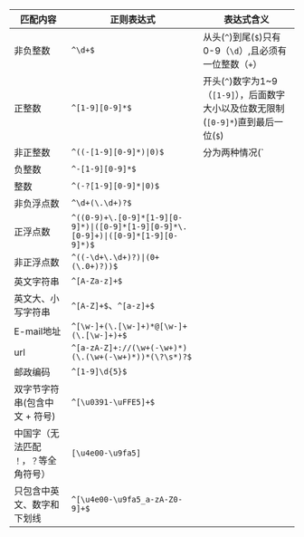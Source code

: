 |匹配内容|正则表达式|表达式含义|
|--|--|--|
|非负整数|`^\d+$`|从头(`^`)到尾(`$`)只有0-9（`\d`）,且必须有一位整数（`+`）|
|正整数|`^[1-9][0-9]*$`|开头(`^`)数字为1~9（`[1-9]`），后面数字大小以及位数无限制(`[0-9]*`)直到最后一位(`$`)|
|非正整数|`^((-[1-9][0-9]*)\|0)$`|分为两种情况(`|`): 第一种负号开头（`-`），首位1-9(`[1-9]`),后面数字大小以及位数无限制(`[0-9]*`)；第二种单独一个0|
|负整数|`^-[1-9][0-9]*$`|
|整数|`^(-?[1-9][0-9]*\|0)$`|
|非负浮点数|`^\d+(\.\d+)?$`|
|正浮点数|`^((0-9)+\.[0-9]*[1-9][0-9]*)\|([0-9]*[1-9][0-9]*\.[0-9]+)\|([0-9]*[1-9][0-9]*)$`|
|非正浮点数|`^((-\d+\.\d+)?)\|(0+(\.0+)?))$`|
|英文字符串|`^[A-Za-z]+$`|
|英文大、小写字符串|`^[A-Z]+$`、`^[a-z]+$`|
|E-mail地址|`^[\w-]+(\.[\w-]+)*@[\w-]+(\.[\w-]+)+$`|
|url|`^[a-zA-Z]+://(\w+(-\w+)*)(\.(\w+(-\w+)*))*(\?\s*)?$`|
|邮政编码|`^[1-9]\d{5}$`|
|双字节字符串(包含中文 + 符号)|`^[\u0391-\uFFE5]+$`|
|中国字（无法匹配 `！`，`？`等全角符号）|`[\u4e00-\u9fa5]`|
|只包含中英文、数字和下划线|`^[\u4e00-\u9fa5_a-zA-Z0-9]+$`|


